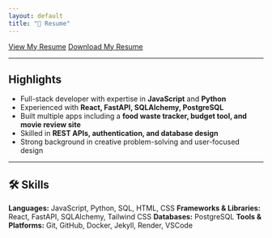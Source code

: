 ```yaml
---
layout: default
title: "📄 Resume"
---
```


<div class="resume-buttons">
  <a href="/resume.pdf" class="btn" target="_blank" rel="noopener noreferrer">View My Resume</a>
  <a href="/resume.pdf" class="btn" target="_blank" rel="noopener noreferrer" download="Jonathan-Kwan-Resume">Download My Resume</a>
</div>

---

## Highlights

- Full-stack developer with expertise in **JavaScript** and **Python**
- Experienced with **React, FastAPI, SQLAlchemy, PostgreSQL**
- Built multiple apps including a **food waste tracker, budget tool, and movie review site**
- Skilled in **REST APIs, authentication, and database design**
- Strong background in creative problem-solving and user-focused design

---

## 🛠 Skills

**Languages:** JavaScript, Python, SQL, HTML, CSS
**Frameworks & Libraries:** React, FastAPI, SQLAlchemy, Tailwind CSS
**Databases:** PostgreSQL
**Tools & Platforms:** Git, GitHub, Docker, Jekyll, Render, VSCode
